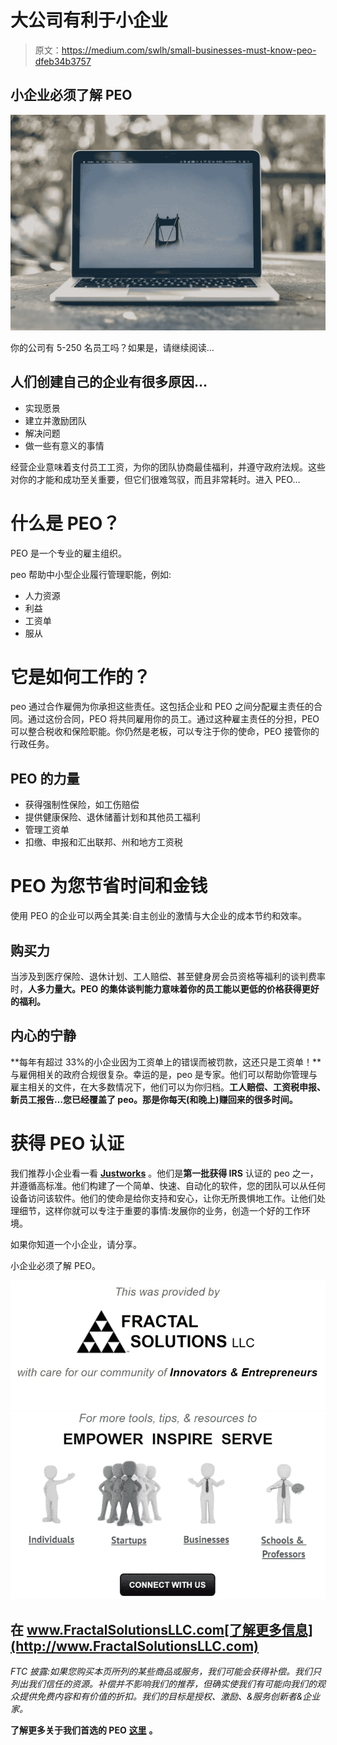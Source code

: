 # 大公司有利于小企业

> 原文：<https://medium.com/swlh/small-businesses-must-know-peo-dfeb34b3757>

## 小企业必须了解 PEO

![](img/ba56519f77e4ab4898b64b68a11a7390.png)

你的公司有 5-250 名员工吗？如果是，请继续阅读…

## 人们创建自己的企业有很多原因…

*   实现愿景
*   建立并激励团队
*   解决问题
*   做一些有意义的事情

经营企业意味着支付员工工资，为你的团队协商最佳福利，并遵守政府法规。这些对你的才能和成功至关重要，但它们很难驾驭，而且非常耗时。进入 PEO…

# 什么是 PEO？

PEO 是一个专业的雇主组织。

peo 帮助中小型企业履行管理职能，例如:

*   人力资源
*   利益
*   工资单
*   服从

# 它是如何工作的？

peo 通过合作雇佣为你承担这些责任。这包括企业和 PEO 之间分配雇主责任的合同。通过这份合同，PEO 将共同雇用你的员工。通过这种雇主责任的分担，PEO 可以整合税收和保险职能。你仍然是老板，可以专注于你的使命，PEO 接管你的行政任务。

## PEO 的力量

*   获得强制性保险，如工伤赔偿
*   提供健康保险、退休储蓄计划和其他员工福利
*   管理工资单
*   扣缴、申报和汇出联邦、州和地方工资税

# PEO 为您节省时间和金钱

使用 PEO 的企业可以两全其美:自主创业的激情与大企业的成本节约和效率。

## 购买力

当涉及到医疗保险、退休计划、工人赔偿、甚至健身房会员资格等福利的谈判费率时，**人多力量大。PEO 的集体谈判能力意味着你的员工能以更低的价格获得更好的福利。**

## 内心的宁静

**每年有超过 33%的小企业因为工资单上的错误而被罚款，这还只是工资单！**与雇佣相关的政府合规很复杂。幸运的是，peo 是专家。他们可以帮助你管理与雇主相关的文件，在大多数情况下，他们可以为你归档。**工人赔偿、工资税申报、新员工报告…您已经覆盖了 peo。那是你每天(和晚上)赚回来的很多时间。**

# 获得 PEO 认证

我们推荐小企业看一看 [**Justworks**](https://drive.google.com/file/d/1fsI9BZZ8cKoMxQ_sTSwMRL6F8NK0Jn0x/view?usp=drivesdk) 。他们是**第一批获得 IRS** 认证的 peo 之一，并遵循高标准。他们构建了一个简单、快速、自动化的软件，您的团队可以从任何设备访问该软件。他们的使命是给你支持和安心，让你无所畏惧地工作。让他们处理细节，这样你就可以专注于重要的事情:发展你的业务，创造一个好的工作环境。

如果你知道一个小企业，请分享。

小企业必须了解 PEO。

[![](img/acf86e22f97bd47adf737eeaef857624.png)](http://www.FractalSolutionsLLC.com)[![](img/d557c81548afe5b9c08c30358cb88584.png)](http://www.FractalSolutionsLLC.com)

## 在 www.FractalSolutionsLLC.com[了解更多信息](http://www.FractalSolutionsLLC.com)

*FTC 披露:如果您购买本页所列的某些商品或服务，我们可能会获得补偿。我们只列出我们信任的资源。补偿并不影响我们的推荐，但确实使我们有可能向我们的观众提供免费内容和有价值的折扣。我们的目标是授权、激励、&服务创新者&企业家。*

**了解更多关于我们首选的 PEO** [**这里**](https://drive.google.com/file/d/1fsI9BZZ8cKoMxQ_sTSwMRL6F8NK0Jn0x/view?usp=sharing) **。**